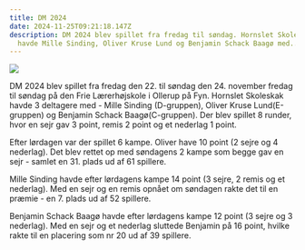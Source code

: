```yaml
---
title: DM 2024
date: 2024-11-25T09:21:18.147Z
description: DM 2024 blev spillet fra fredag til søndag. Hornslet Skoleskak
  havde Mille Sinding, Oliver Kruse Lund og Benjamin Schack Baagø med..
---
```

![](/images/dm2024.jpg)

DM 2024 blev spillet fra fredag den 22. til søndag den 24. november fredag til søndag på den Frie Lærerhøjskole i Ollerup på Fyn. Hornslet Skoleskak havde 3 deltagere med - Mille Sinding (D-gruppen), Oliver Kruse Lund(E-gruppen) og Benjamin Schack Baagø(C-gruppen). Der blev spillet 8 runder, hvor en sejr gav 3 point, remis 2 point og et nederlag 1 point. 

Efter lørdagen var der spillet 6 kampe. Oliver have 10 point (2 sejre og 4 nederlag). Det blev rettet op med søndagens 2 kampe som begge gav en sejr - samlet en 31. plads ud af 61 spillere.

Mille Sinding havde efter lørdagens kampe 14 point (3 sejre, 2 remis og et nederlag). Med en sejr og en remis opnået om søndagen rakte det til en præmie - en 7. plads ud af 52 spillere.

Benjamin Schack Baagø havde efter lørdagens kampe 12 point (3 sejre og 3 nederlag). Med en sejr og et nederlag sluttede Benjamin på 16 point, hvilke rakte til en placering som nr 20 ud af 39 spillere.